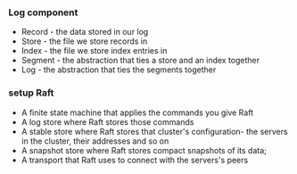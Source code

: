 ### Log component
- Record - the data stored in our log
- Store - the file we store records in
- Index - the file we store index entries in
- Segment - the abstraction that ties a store and an index together
- Log - the abstraction that ties the segments together

### setup Raft
- A finite state machine that applies the commands you give Raft
- A log store where Raft stores those commands
- A stable store where Raft stores that cluster's configuration- the servers in the cluster, their addresses and so on
- A snapshot store where Raft stores compact snapshots of its data;
- A transport that Raft uses to connect with the servers's peers